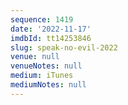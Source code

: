 ```yaml
---
sequence: 1419
date: '2022-11-17'
imdbId: tt14253846
slug: speak-no-evil-2022
venue: null
venueNotes: null
medium: iTunes
mediumNotes: null
---
```


